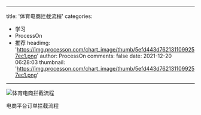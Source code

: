 
---
title: '体育电商拦截流程'
categories: 
 - 学习
 - ProcessOn
 - 推荐
headimg: 'https://img.processon.com/chart_image/thumb/5efd443d7621311099257ec1.png'
author: ProcessOn
comments: false
date: 2021-12-20 06:28:03
thumbnail: 'https://img.processon.com/chart_image/thumb/5efd443d7621311099257ec1.png'
---

<div>   
<img class="thumb" alt="体育电商拦截流程" src="https://img.processon.com/chart_image/thumb/5efd443d7621311099257ec1.png" referrerpolicy="no-referrer">
<p>电商平台订单拦截流程</p>  
</div>
            